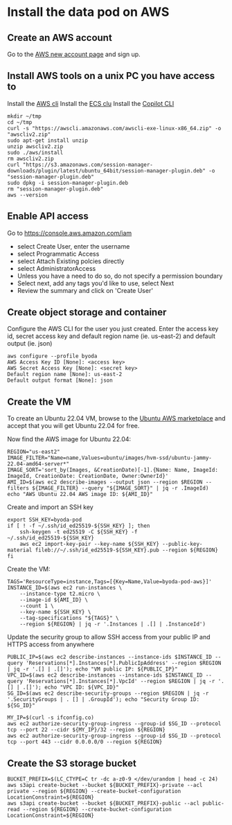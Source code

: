 # Install the data pod on AWS


## Create an AWS account

Go to the [AWS new account page](https://aws.amazon.com/premiumsupport/knowledge-center/create-and-activate-aws-account/) and sign up.

## Install AWS tools on a unix PC you have access to
Install the [AWS cli](https://docs.aws.amazon.com/cli/latest/userguide/install-cliv2-linux.html#cliv2-linux-install)
Install the [ECS clu](https://docs.aws.amazon.com/AmazonECS/latest/developerguide/ECS_CLI_installation.html)
Install the [Copilot CLI](https://docs.aws.amazon.com/AmazonECS/latest/developerguide/AWS_Copilot.html)

```
mkdir ~/tmp
cd ~/tmp
curl -s "https://awscli.amazonaws.com/awscli-exe-linux-x86_64.zip" -o "awscliv2.zip"
sudo apt-get install unzip
unzip awscliv2.zip
sudo ./aws/install
rm awscliv2.zip
curl "https://s3.amazonaws.com/session-manager-downloads/plugin/latest/ubuntu_64bit/session-manager-plugin.deb" -o "session-manager-plugin.deb"
sudo dpkg -i session-manager-plugin.deb
rm "session-manager-plugin.deb"
aws --version
```

## Enable API access
Go to https://console.aws.amazon.com/iam
- select Create User, enter the username
- select Programmatic Access
- select Attach Existing polcies directly
- select AdministratorAccess
- Unless you have a need to do so, do not specify a permission boundary
- Select next, add any tags you'd like to use, select Next
- Review the summary and click on 'Create User'

## Create object storage and container
Configure the AWS CLI for the user you just created. Enter the access key id, secret access key and default region name (ie. us-east-2) and default output (ie. json)
```
aws configure --profile byoda
AWS Access Key ID [None]: <access key>
AWS Secret Access Key [None]: <secret key>
Default region name [None]: us-east-2
Default output format [None]: json
```

## Create the VM
To create an Ubuntu 22.04 VM, browse to the [Ubuntu AWS marketplace](https://aws.amazon.com/marketplace/server/procurement?productId=47489723-7305-4e22-8b22-b0d57054f216) and accept that you will get Ubuntu 22.04 for free.

Now find the AWS image for Ubuntu 22.04:
```
REGION="us-east2"
IMAGE_FILTER="Name=name,Values=ubuntu/images/hvm-ssd/ubuntu-jammy-22.04-amd64-server*"
IMAGE_SORT='sort_by(Images, &CreationDate)[-1].{Name: Name, ImageId: ImageId, CreationDate: CreationDate, Owner:OwnerId}'
AMI_ID=$(aws ec2 describe-images --output json --region $REGION --filters ${IMAGE_FILTER} --query "${IMAGE_SORT}" | jq -r .ImageId)
echo "AWS Ubuntu 22.04 AWS image ID: ${AMI_ID}"
```

Create and import an SSH key
```
export SSH_KEY=byoda-pod
if [ ! -f ~/.ssh/id_ed25519-${SSH_KEY} ]; then
    ssh-keygen -t ed25519 -C ${SSH_KEY} -f ~/.ssh/id_ed25519-${SSH_KEY}
	aws ec2 import-key-pair --key-name ${SSH_KEY} --public-key-material fileb://~/.ssh/id_ed25519-${SSH_KEY}.pub --region ${REGION}
fi
```


Create the VM:
```
TAGS='ResourceType=instance,Tags=[{Key=Name,Value=byoda-pod-aws}]'
INSTANCE_ID=$(aws ec2 run-instances \
    --instance-type t2.micro \
	--image-id ${AMI_ID} \
	--count 1 \
	--key-name ${SSH_KEY} \
	--tag-specifications "${TAGS}" \
	--region ${REGION} | jq -r '.Instances | .[] | .InstanceId')
```

Update the security group to allow SSH access from your public IP and HTTPS access from anywhere
```
PUBLIC_IP=$(aws ec2 describe-instances --instance-ids $INSTANCE_ID --query 'Reservations[*].Instances[*].PublicIpAddress' --region $REGION | jq -r '.[] | .[]'); echo "VM public IP: ${PUBLIC_IP}"
VPC_ID=$(aws ec2 describe-instances --instance-ids $INSTANCE_ID --query 'Reservations[*].Instances[*].VpcId' --region $REGION | jq -r '.[] | .[]'); echo "VPC ID: ${VPC_ID}"
SG_ID=$(aws ec2 describe-security-groups --region $REGION | jq -r '.SecurityGroups | . [] | .GroupId'); echo "Security Group ID: ${SG_ID}"

MY_IP=$(curl -s ifconfig.co)
aws ec2 authorize-security-group-ingress --group-id $SG_ID --protocol tcp --port 22 --cidr ${MY_IP}/32 --region ${REGION}
aws ec2 authorize-security-group-ingress --group-id $SG_ID --protocol tcp --port 443 --cidr 0.0.0.0/0 --region ${REGION}
```

## Create the S3 storage bucket
```
BUCKET_PREFIX=$(LC_CTYPE=C tr -dc a-z0-9 </dev/urandom | head -c 24)
aws s3api create-bucket --bucket ${BUCKET_PREFIX}-private --acl private --region ${REGION} --create-bucket-configuration LocationConstraint=${REGION}
aws s3api create-bucket --bucket ${BUCKET_PREFIX}-public --acl public-read --region ${REGION} --create-bucket-configuration LocationConstraint=${REGION}

```

